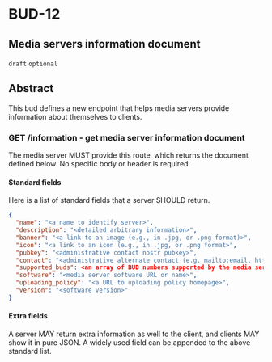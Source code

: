 # BUD-12

## Media servers information document

`draft` `optional`

## Abstract

This bud defines a new endpoint that helps media servers provide information about themselves to clients. 

### GET /information - get media server information document

The media server MUST provide this route, which returns the document defined below. No specific body or header is required.

#### Standard fields

Here is a list of standard fields that a server SHOULD return.

```json
{
  "name": "<a name to identify server>",
  "description": "<detailed arbitrary information>",
  "banner": "<a link to an image (e.g., in .jpg, or .png format)>",
  "icon": "<a link to an icon (e.g., in .jpg, or .png format>",
  "pubkey": "<administrative contact nostr pubkey>",
  "contact": "<administrative alternate contact (e.g. mailto:email, https://website, and more)>",
  "supported_buds": <an array of BUD numbers supported by the media server>,
  "software": "<media server software URL or name>",
  "uploading_policy": "<a URL to uploading policy homepage>",
  "version": "<software version>"
}
```

#### Extra fields

A server MAY return extra information as well to the client, and clients MAY show it in pure JSON.
A widely used field can be appended to the above standard list.
